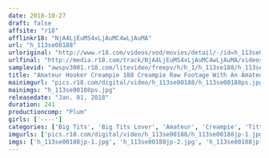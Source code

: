 ```yaml
---
date: 2018-10-27
draft: false
affsite: "r18"
afflinkr18: "NjA4LjEuMS4xLjAuMC4wLjAuMA"
url: "h_113se00188"
urloriginal: "http://www.r18.com/videos/vod/movies/detail/-/id=h_113se00188"
urlfinal: "http://media.r18.com/track/NjA4LjEuMS4xLjAuMC4wLjAuMA/videos/vod/movies/detail/-/id=h_113se00188"
samplevid: "awspv3001.r18.com/litevideo/freepv/h/h_1/h_113se188/h_113se188_dmb_w.mp4"
title: "Amateur Hooker Creampie 188 Creampie Raw Footage With An Amateur With Rocket Tits"
mainimgurl: "pics.r18.com/digital/video/h_113se00188/h_113se00188ps.jpg"
mainimgs: "h_113se00188ps.jpg"
releasedate: "Jan. 01, 2018"
duration: 241
productioncomp: "Plum"
girls: ['----']
categories: ['Big Tits', 'Big Tits Lover', 'Amateur', 'Creampie', 'Titty Fuck', 'Over 4 Hours']
imgurls: ['pics.r18.com/digital/video/h_113se00188/h_113se00188jp-1.jpg', 'pics.r18.com/digital/video/h_113se00188/h_113se00188jp-2.jpg', 'pics.r18.com/digital/video/h_113se00188/h_113se00188jp-3.jpg', 'pics.r18.com/digital/video/h_113se00188/h_113se00188jp-4.jpg', 'pics.r18.com/digital/video/h_113se00188/h_113se00188jp-5.jpg', 'pics.r18.com/digital/video/h_113se00188/h_113se00188jp-6.jpg', 'pics.r18.com/digital/video/h_113se00188/h_113se00188jp-7.jpg', 'pics.r18.com/digital/video/h_113se00188/h_113se00188jp-8.jpg', 'pics.r18.com/digital/video/h_113se00188/h_113se00188jp-9.jpg', 'pics.r18.com/digital/video/h_113se00188/h_113se00188jp-10.jpg', 'pics.r18.com/digital/video/h_113se00188/h_113se00188jp-11.jpg', 'pics.r18.com/digital/video/h_113se00188/h_113se00188jp-12.jpg', 'pics.r18.com/digital/video/h_113se00188/h_113se00188jp-13.jpg', 'pics.r18.com/digital/video/h_113se00188/h_113se00188jp-14.jpg', 'pics.r18.com/digital/video/h_113se00188/h_113se00188jp-15.jpg', 'pics.r18.com/digital/video/h_113se00188/h_113se00188jp-16.jpg', 'pics.r18.com/digital/video/h_113se00188/h_113se00188jp-17.jpg', 'pics.r18.com/digital/video/h_113se00188/h_113se00188jp-18.jpg', 'pics.r18.com/digital/video/h_113se00188/h_113se00188jp-19.jpg', 'pics.r18.com/digital/video/h_113se00188/h_113se00188jp-20.jpg']
imgs: ['h_113se00188jp-1.jpg', 'h_113se00188jp-2.jpg', 'h_113se00188jp-3.jpg', 'h_113se00188jp-4.jpg', 'h_113se00188jp-5.jpg', 'h_113se00188jp-6.jpg', 'h_113se00188jp-7.jpg', 'h_113se00188jp-8.jpg', 'h_113se00188jp-9.jpg', 'h_113se00188jp-10.jpg', 'h_113se00188jp-11.jpg', 'h_113se00188jp-12.jpg', 'h_113se00188jp-13.jpg', 'h_113se00188jp-14.jpg', 'h_113se00188jp-15.jpg', 'h_113se00188jp-16.jpg', 'h_113se00188jp-17.jpg', 'h_113se00188jp-18.jpg', 'h_113se00188jp-19.jpg', 'h_113se00188jp-20.jpg']
---
```

